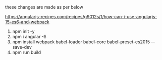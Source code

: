 these changes are made as per below

https://angularjs-recipes.com/recipes/g9012s/1/how-can-i-use-angularjs-15-es6-and-webpack


1. npm init -y
1. npm i angular -S
1. npm install webpack babel-loader babel-core babel-preset-es2015 --save-dev
1. npm run build
